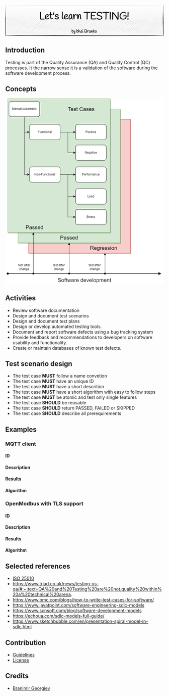 <p align='center'>
 <img src='Assets/banners/banner-bhai-branko.png' />
</p>

## Introduction

Testing is part of the Quality Assurance (QA) and Quality Control (QC) processes. It the narrow 
sense it is a validation of the software during the software development process.

## Concepts

![Test types](Assets/images/test-types.png)

## Activities

- Review software documentation
- Design and document test scenarios
- Design and document test plans
- Design or develop automated testing tools.
- Document and report software defects using a bug tracking system
- Provide feedback and recommendations to developers on software usability and functionality.
- Create or maintain databases of known test defects.

## Test scenario design

- The test case **MUST** follow a name convetion
- The test case **MUST** have an unique ID
- The test case **MUST** have a short descrition
- The test case **MUST** have a short algorithm with easy to follow steps
- The test case **MUST** be atomic and test only single features
- The test case **SHOULD** be reusable 
- The test case **SHOULD** return PASSED, FAILED or SKIPPED
- The test case **SHOULD** describe all prerequirements

## Examples

### MQTT client

#### ID
#### Description
#### Results
#### Algorithm


### OpenModbus with TLS support

#### ID
#### Description
#### Results
#### Algorithm



## Selected references
- [ISO 25010](https://iso25000.com/index.php/en/iso-25000-standards/iso-25010)
- https://www.triad.co.uk/news/testing-vs-qa/#:~:text=QA%20and%20Testing%20are%20not,quality%20within%20a%20technical%20arena.
- https://www.bmc.com/blogs/how-to-write-test-cases-for-software/
- https://www.javatpoint.com/software-engineering-sdlc-models
- https://www.scnsoft.com/blog/software-development-models
- https://echoua.com/sdlc-models-full-guide/
- https://www.sketchbubble.com/en/presentation-spiral-model-in-sdlc.html

## Contribution
- [Guidelines](GUIDELINES.md)
- [License](LICENSE.md)

## Credits
 - [Branimir Georgiev](https://github.com/braboj)


